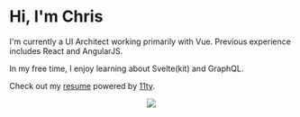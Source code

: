 # Hi, I'm Chris

I'm currently a UI Architect working primarily with Vue. Previous experience includes React and AngularJS.

In my free time, I enjoy learning about Svelte(kit) and GraphQL.

Check out my [resume][] powered by [11ty][]. 

[resume]: https://chrisplease.me/resume
[11ty]: https://11ty.dev

<p align="center">
  <a href="https://skillicons.dev">
    <img src="https://skillicons.dev/icons?i=html,css,ts,js,jest,svg,sass,tailwind,react,vue,nodejs,apollo,express,graphql,docker,git,prisma,postgres&perline=6" />
  </a>
</p>
